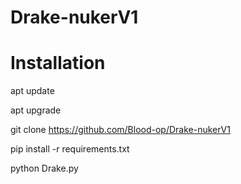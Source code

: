 # Drake-nukerV1
# Installation
apt update

apt upgrade

git clone https://github.com/Blood-op/Drake-nukerV1

pip install -r requirements.txt

python Drake.py
